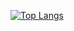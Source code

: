 
[![Top Langs](https://github-readme-stats.vercel.app/api/top-langs/?username=Wajktor13&layout=compact)](https://github.com/anuraghazra/github-readme-stats)
